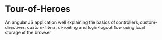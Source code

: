 # Tour-of-Heroes
An angular JS application well explaining the basics of controllers, custom-directives, custom-filters, ui-routing and login-logout flow using local storage of the browser
